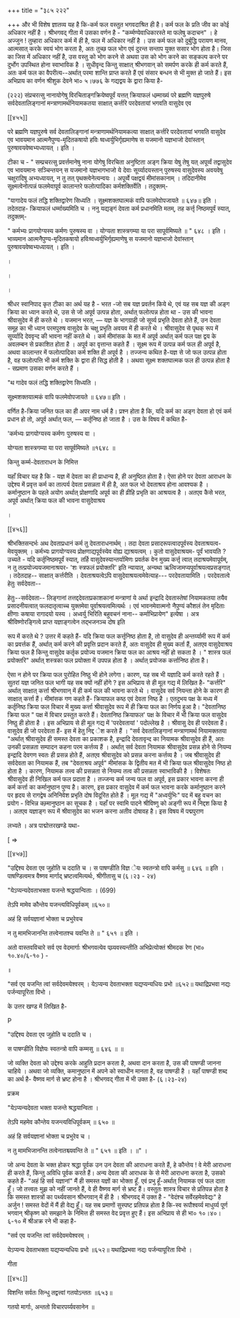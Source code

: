 +++
title = "३८५ २२२"

+++
और भी विशेष ज्ञातव्य यह है कि-कर्म फल वस्तुत भगवदाश्रित ही है। कर्म फल के प्रति जीव का कोई अधिकार नहीं है । श्रीभगवद् गीता में उसका वर्णन है - "कर्म्मण्येवाधिकारस्ते मा फलेषु कदाचन" । हे अज्जुन ! तुम्हारा अधिकार कर्म में ही है, फल में अधिकार नहीं है । उस कर्म फल को दुर्बुद्धि परायण मानव, आत्मसात् करके स्वयं भोग करता है, अतः तुच्छ फल भोग एवं दुरन्त सन्ताप युक्त ससार भोग होता है। जिस का जिस में अधिकार नहीं है, उस वस्तु को भोग करने से अथवा उस को भोग करने का सङ्कल्प करने पर दुर्भोग उपस्थित होना स्वाभाविक है । सुधीवृन्द किन्तु साक्षात् श्रीभगवान् को समर्पण करके ही कर्म करते हैं, अतः कर्म फल का वैपरीत्य--अर्थात् परमा शान्ति प्राप्त करते हैं एवं संसार बन्धन से भी मुक्त हो जाते हैं। इस अभिप्राय का वर्णन श्रीशुक देवने भा० ५।७७६ के गद्यद्वय के द्वारा किया है- 

(२२२) संप्रचरत्सु नानायोगेषु विरचिताङ्गक्रियेष्वपूर्वं यत्तत् क्रियाफलं धम्र्माख्यं परे ब्रह्मणि यज्ञपुरुषे सर्वदेवतालिङ्गानां मन्त्राणामर्थनियामकतया साक्षात् कर्त्तरि परदेवतायां भगवति वासुदेव एव 



[[४५५]]

परे ब्रह्मणि यज्ञपुरुषे सर्व देवतालिङ्गानां मन्त्राणामर्थनियामकत्या साक्षात् कर्त्तरि परदेवतायां भगवति वासुदेव एव भावयमान आत्मनैपुण्य-मृदितकषायो हविः ष्वध्वर्युभिर्गृह्यमाणेष स यजमानो यज्ञभाजो देवांस्तान् पुरुषावयवेष्वभ्यध्यायत् । इति । 

टीका च - " सम्प्रचरत्सु प्रवर्त्तमानेषु नाना योगेषु विरचिता अनुष्टिता अङ्ग क्रिया येषु तेषु यत् अपूर्व्वं तद्वासुदेव एव भावयमानः सञ्चिन्तयन् स यजमानो यज्ञभागभाजो ये देवाः सूर्य्यादयस्तान् पुरुषस्य वासुदेवस्य अवयवेषु चक्षुरादिषु अभ्यध्यायत्, न तु तत् पृथक्त्वेनेत्यन्वयः । अपूर्व्वे पक्षद्वयं मीमांसकानाम् । तदिदानीमेव सूक्ष्मत्वेनोत्पन्नं फलमेवापूर्व कालान्तरे फलोत्पादिका कर्मशक्तिर्वेति । तदुक्तम्- 

"यागादेय फलं तद्धि शक्तिद्वारेण सिध्यति । सूक्ष्मशक्तघात्मकं वापि फलमेवोपजायते ॥ ६४७॥ इति । तदेतदाह- क्रियाफलं धर्म्माख्यमिति च । ननु यद्यङ्गं देवता कर्म प्रधानमिति मतम्, तह कर्त्तृ निष्ठमपूर्वं स्यात्, तदुक्तम्- 

" कर्मभ्यः प्रागयोग्यस्य कर्मणः पुरुषस्य वा । योग्यता शास्त्रगम्या या परा सापूर्वमिष्यते ॥ " ६४८ । इति । भाव्यमान आत्मनैपुण्य-मृदितकषायो हविःष्वध्वर्युभिर्गृह्यमाणेषु स यजमानो यज्ञभाजो देवांस्तान् पुरुषावयवेष्वभ्यध्यायत् । इति । 

। 

। 


। 

श्रीधर स्वानिपाद कृत टीका का अर्थ यह है - भरत -जो सब यज्ञ प्रवर्तन किये थे, एवं यह सब यज्ञ की अङ्ग क्रिया का ध्यान करते थे, उस से जो अपूर्व उत्पन्न होता, अर्थात् फलोत्पन्न होता था - उस की भावना श्रीवासुदेव में ही करते थे । यजमान भरत, — यज्ञ के भागग्राही जो सूर्य्य प्रभृति देवता होते हैं, उन देवता समूह का भी ध्यान परमपुरुष वासुदेव के चक्षु प्रभृति अवयव में ही करते थे । श्रीवासुदेव से पृथक् रूप में सूर्य्यादि देववृन्द की भावना नहीं करते थे । कर्म मीमांसक के मत में अपूर्व अर्थात् कर्म फल पक्ष द्वय के अवलम्बन से प्रकाशित होता है । अपूर्व का वृत्तान्त कहते हैं । सूक्ष्म रूप में उत्पन्न कर्म फल ही अपूर्व है, अथवा कालान्तर में फलोत्पादिका कर्म शक्ति ही अपूर्व है । तज्जन्य कथित है-यज्ञ से जो फल उत्पन्न होता है, वह फलोत्पत्ति भी कर्म शक्ति के द्वारा ही सिद्ध होती है । अथवा सूक्ष्म शक्तघात्मक फल ही उत्पन्न होता है - सप्रमाण उसका वर्णन करते हैं । 

"थ गादेव फलं तद्धि शक्तिद्वारेण सिध्यति । 

सूक्ष्मशक्तयात्मकं वापि फलमेवोपजायते ॥ ६४७॥ इति । 

वर्णित है-क्रिया जनित फल का ही अपर नाम धर्म है। प्रश्न होता है कि, यदि कर्म का अङ्ग देवता हो एवं कर्म प्रधान हो तो, अपूर्व अर्थात् फल, — कर्तृनिष्ठ हो जाता है । उस के विषय में कथित है- 

'कर्मभ्यः प्रागयोग्यस्य कर्मणः पुरुषस्य वा । 

योग्यता शास्त्रगम्या या परा सापूर्वमिष्यते ॥१६४८ ॥ 

किन्तु कर्म्म-देवताराधन के निमित्त 

यहाँ विचार यह है कि - यज्ञ में देवता का ही प्राधान्य है, ही अनुष्ठित होता है। ऐसा होने पर देवता आराधन के उद्देश्य में प्रवृत्त कर्म का तात्पर्य देवता प्रसन्नता में ही है, अत फल भो देवताश्रय होना आवश्यक है । कर्मानुष्ठान के पहले अयोग अर्थात् प्रोक्षणादि अपूर्व का ही व्रीहि प्रभृति का आश्रयत्व है । अतएव कैसे भरत, अपूर्व अर्थात् क्रिया फल की भावना वासुदेवाश्रय 

। 

[[४५६]] 

श्रीभक्तिसन्दर्भः अथ देवताप्रधानं कर्म तु देवताराधनार्थम् । तदा देवता प्रसादरूपत्वादपूर्वस्य देवताश्रयत्व- मेवयुक्तम् । कर्मभ्यः प्रागयोग्यस्य प्रोक्षणाद्यपूर्वस्येव वोह्य द्याश्रयत्वम् । कुतो वासुदेवाश्रयम- पूर्वं भावयति ? उच्यते - यदि कर्तृनिष्ठमपूर्वं स्यात्, तर्हि वासुदेवस्यान्तर्यामिणः प्रवर्तक वेन मुख्य कर्त्तृ त्वात् तदाश्रयमेवापूर्वम्, न तु तत्प्रयोज्ययजमानाश्रयर- 'शः स्त्रफलं प्रयोक्तरि' इति न्यायात्, अन्यथा ऋत्विजामप्यपूर्वाश्रयत्वप्रसङ्गात् । तदेतदाह-- साक्षात् कर्त्तरीति । देवताश्रयत्वेऽपि वासुदेवाश्रयत्वमेवेत्याह--- परदेवतायामिति । परदेवतात्वे हेतुः सर्वदेवता-- 

हेतुः--सर्वदेवता-- लिङ्गानां तत्तद्ददेवताप्रकाशकानां मन्त्राणां ये अर्था इन्द्रादि देवतास्तेषां नियामकतया तयैव प्रसादनीयत्वात् फलदातृत्वाच्च युक्तमेवा पूर्वाश्रयत्वमित्यर्थः । एवं भावनमेवात्मनो नैपुण्यं कौशलं तेन मृदिताः क्षीणाः कषाया रागादयो यस्य । अध्वर्यु भिरिति बहुवचनं नाना-- कर्माभिप्रायेण" इत्येषा । अत्र श्रीविष्णोरङ्गित्वे प्राप्त यज्ञाङ्गत्वेन तद्भजनञ्च दोष इति 

रूप में करते थे ? उत्तर में कहते हैं- यदि क्रिया फल कर्त्तृनिष्ठ होता है, तो वासुदेव ही अन्तर्य्यामी रूप में कर्म का प्रवर्त्तक हैं, अर्थात् कर्म करने की प्रवृत्ति प्रदान करते हैं, अतः वासुदेव ही मुख्य कर्ता हैं, अतएव वासुदेवाश्रय क्रिया फल है किन्तु वासुदेव कर्तृक प्रयोज्य यजमान क्रिया फल का आश्रय नहीं हो सकता है । " शास्त्र फलं प्रयोक्तरि" अर्थात् शस्त्रका फल प्रयोक्ता में उपपन्न होता है । अर्थात् प्रयोजक कर्त्तानिष्ठ होता है। 

ऐसा न होने पर क्रिया फल पुरोहित निष्ठु भी होने लगेगा। कारण, यह सब भी यज्ञादि कर्म करते रहते हैं । सुतरां यज्ञ जनित फल भागी यह सब क्यों नहीं होंगे ? इस अभिप्राय से ही मूल गद्य में लिखित है- "कर्त्तरि" अर्थात् साक्षात् कर्त्ता श्रीभगवान् में ही कर्म फल की भावना करते थे । वासुदेव सर्व नियन्ता होने के कारण ही साक्षात् कर्त्ता हैं। मीमांसक गण कहते हैं- क्रियाफल कष्ठ एवं देवता निष्ठ है । एतदुभय पक्ष के मध्य में कर्तृनिष्ठ क्रिया फल विचार में मुख्य कर्त्ता श्रीवासुदेव रूप में ही क्रिया फल का निर्णय हुआ है। "देवतानिष्ठ क्रिया फल " पक्ष में विचार प्रस्तुत करते हैं। देवतानिष्ठ क्रियाफल' पक्ष के विचार में भी क्रिया फल वासुदेव निष्ठु ही होता है । इस अभिप्राय से ही मूल गद्य में 'परदेवतायां ' पदोल्लेख है । श्रीवासु देव ही परदेवता हैं। वासुदेव ही जो परदेवता हैं- इस में हेतु निद्द ेश करते हैं । "सर्व देवतालिङ्गानां मन्त्राणामर्थ नियामक्ततया "अर्थात् श्रीवासुदेव ही समस्त देवता का प्रकाशक है, इन्द्रादि देवतावृन्द का नियामक श्रीवासुदेव ही हैं, अतः उनकी प्रसन्नता सम्पादन कहना परम कर्त्तव्य हैं । अर्थात् सर्व देवता नियामक श्रीवासुदेव प्रसन्न होने से नियम्य इन्द्रादि देवगण स्वतः ही प्रसन्न होते हैं, अतएव श्रीवासुदेव को प्रसन्न करना कर्त्तव्य है । जब श्रीवासुदेव ही सर्वदेवता का नियामक हैं, तब "देवताश्रय अपूर्व" मीमांसक के द्वितीय मत में भी क्रिया फल श्रीवासुदेव निष्ठ हो होता है । कारण, नियामक तत्त्व की प्रसन्नता से नियम्य तत्व की प्रसन्नता स्वाभाविकी है । विशेषतः श्रीवासुदेव ही निखिल कर्म फल प्रदाता है । तज्जन्य कर्म जन्य फल वा अपूर्व, इस प्रकार भावना करना ही कर्म कर्त्ता का कर्मानुष्ठान पुण्य है। कारण, इस प्रकार वासुदेव में कर्म फल भावना करके कर्मानुष्ठान करने पर हृदय से रागद्वेष अनिनिवेश प्रभृति दोष विदूरित होते हैं । मूल गद्य में "अध्वर्युभिः" पद में बहु वचन का प्रयोग - विभिन्न कम्र्मानुष्ठान का सूचक है । यहाँ पर स्वामि पादने श्रीविष्णु को अङ्गी रूप में निद्दश किया है । अतएव यज्ञाङ्ग रूप में श्रीवासुदेव का भजन करना अतीव दोषावह है। इस विषय में पद्मपुराण 



लभ्यते । अत्र पाद्मोत्तरखण्डे यथा- 

[ => 

[[४५७]]

"उद्दिश्य देवता एव जुहोति च ददाति च । स पाषण्डीति विज्ञ ेयः स्वतन्त्रो वापि कर्मसु ॥ ६४६ ॥ इति । पाषण्डित्वमत्र वैष्णव मार्गाद् भ्रष्टत्वमित्यर्थः, श्रीगीतासु च (६।२३ - २४) 

"येऽप्यन्यदेवताभक्ता यजन्ते श्रद्धयान्विताः । (699) 

तेऽपि मामेव कौन्तेय यजन्त्यविधिपूर्वकम् ॥६५०॥ 

अहं हि सर्वयज्ञानां भोक्ता च प्रभुरेवच 

न तु मामभिजानन्ति तत्त्वेनातश्च यवन्ति ते ॥ " ६५१ ॥ इति । 

अतो वास्तवविचारे सर्व एव वेदमार्गाः श्रीभगवत्येव पय्र्यवस्यन्तीति अभिप्रेत्योक्तं श्रीमदक रेण (भा० १०.४०/६-१० ) - 

॥ 

"सर्व एव यजन्ति त्वां सर्वदेवमयेश्वरम् । येऽप्यन्य देवताभक्ता यद्यप्यन्यधियः प्रभो ॥६५२॥ यथाद्रिप्रभवा नद्यः पर्जन्यापूरिता विभो । 

के उत्तर खण्ड में लिखित है- 

P 

"उद्दिश्य देवता एव जुहोति च ददाति च । 

स पाषण्डीति विज्ञेयः स्वतन्त्रो वापि कम्मसु ॥ ६४६ ॥ ॥ 

जो व्यक्ति देवता को उद्देश्य करके आहुति प्रदान करता है, अथवा दान करता है, उस की पाषण्डी जानना चाहिये । अथवा जो व्यक्ति, कमानुष्ठान में अपने को स्वाधीन मानता है, वह पाषण्डी है । यहाँ पाषण्डी शब्द का अर्थ है- वैष्णव मार्ग से भ्रष्ट होना है । श्रीभगवद् गीता में भी उक्त है- (६।२३-२४) 

प्रक्रम 

"येऽप्यन्यदेवता भक्ता यजन्ते श्रद्धयान्विता । 

तेऽपि महमेव कौन्तेय यजन्त्यविधिपूर्वकम् ॥ ६५० ॥ 

अहं हि सर्वयज्ञानां भोक्ता च प्रभुरेव च । 

न तु मामभिजानन्ति तत्वेनातश्च्यवन्ति ते ॥ " ६५१ ॥ इति । ॥" । 

जो अन्य देवता के भक्त होकर श्रद्धा पूर्वक उन उन देवता की आराधना करते हैं, हे कौन्तेय ! वे मेरी आराधना ही करते हैं, किन्तु अविधि पूर्वक करते हैं। अन्य देवता की आराधक के से मेरी आराधना करता है, उसको कहते हैं- "अहं हि सर्व यज्ञानां" मैं ही समस्त यज्ञों का भोक्ता हूँ. एवं प्रभु हूँ-अर्थात् नियामक एवं फल दाता हूँ। जो तत्त्वतः मुझ को नहीं जानते हैं, वे ही वैष्णव मार्ग से भ्रष्ट हैं। वस्तुतः शास्त्र विचार से प्रतिपन्न होता है कि समस्त शास्त्रों का पर्थ्यवसान श्रीभगवान् में ही है । श्रीभगवद् में उक्त है - "वेदंश्च सर्वेरहमेववेद्यः" हे अर्जुन ! समस्त वेदों में मैं ही वेद्य हूँ। यह सब प्रमाणों सुस्पष्ट प्रतिपन्न होता है कि-स्व रूपौश्वर्य्य माधुर्य्य पूर्ण भगवान् श्रीकृष्ण को समझाने के निमित्त ही समस्त वेद प्रवृत्त हुए हैं। इस अभिप्राय से ही भा० १०।४०।६-१० में श्रीअक्र रने भी कहा है- 

"सर्व एव यजन्ति त्वां सर्वदेवमयेश्वरम् । 

येऽप्यन्य देवताभक्ता यद्यप्यन्यधियः प्रभो ॥६५२॥ यथाद्रिप्रभवा नद्यः पर्जन्यापूरिता विभो । 

गीता 

[[४५८]] 



विशन्ति सर्वतः सिन्धु तद्वत्त्वां गतयोऽन्ततः ॥६५३॥ 

गतयो मार्गाः, अन्ततो विचारपर्य्यवसानेन ॥ 
